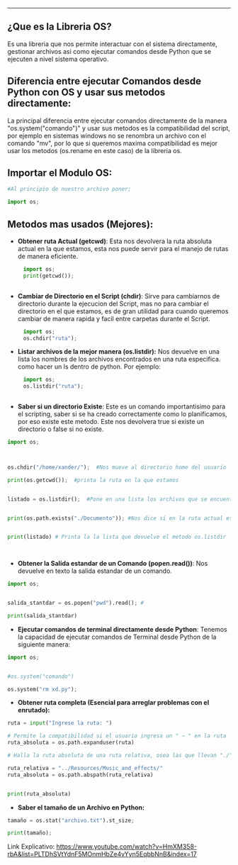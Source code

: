 
---
## ¿Que es la Libreria OS?
Es una libreria que nos permite interactuar con el sistema directamente, gestionar archivos asi como ejecutar comandos desde Python que se ejecuten a nivel sistema operativo.

## Diferencia entre ejecutar Comandos desde Python con OS y usar sus metodos directamente:

La principal diferencia entre ejecutar comandos directamente de la manera "os.system("comando")" y usar sus metodos es la compatibilidad del script, por ejemplo en sistemas windows no se renombra un archivo con el comando "mv", por lo que si queremos maxima compatibilidad es mejor usar los metodos (os.rename en este caso) de la libreria os. 

## Importar el Modulo OS:

```python
#Al principio de nuestro archivo poner;

import os;
```

## Metodos mas usados (Mejores):

- **Obtener ruta Actual (getcwd)**:
	 Esta nos devolvera la ruta absoluta actual en la que estamos, esta nos puede servir para el manejo de rutas de manera eficiente. 
	 
```python
	 import os;
	 print(getcwd());
	
```
	  
- **Cambiar de Directorio en el Script (chdir)**:
	 Sirve para cambiarnos de directorio durante la ejecucion del Script, mas no para cambiar el directorio en el que estamos, es de gran utilidad para cuando queremos cambiar de manera rapida y facil entre carpetas durante el Script.
	 
```python
	 import os;
	 os.chdir("ruta");
```

- **Listar archivos de la mejor manera (os.listdir):**
	 Nos devuelve en una lista los nombres de los archivos encontrados en una ruta especifica. como hacer un ls dentro de python.  Por ejemplo:
	 
```python
	 import os;
	 os.listdir("ruta");
	 
```

- **Saber si un directorio Existe**:
	 Este es un comando importantisimo para el scripting, saber si se ha creado correctamente como lo planificamos, por eso existe este metodo. Este nos devolvera true si existe un directorio o false si no existe.  
	 
```python
import os;



os.chdir("/home/xander/");  #Nos mueve al directorio home del usuario 

print(os.getcwd());  #printa la ruta en la que estamos


listado = os.listdir();  #Pone en una lista los archivos que se encuentran en el actual directorio


print(os.path.exists("./Documento")); #Nos dice si en la ruta actual esta el directorio "Documentos"


print(listado) # Printa la la lista que devuelve el metodo os.listdir

 
```

- **Obtener la Salida estandar de un Comando (popen.read())**:
	 Nos devuelve en texto la salida estandar de un comando.
```python
import os;


salida_stantdar = os.popen("pwd").read(); #

print(salida_stantdar)


```

- **Ejecutar comandos de terminal directamente desde Python**:
	 Tenemos la capacidad de ejecutar comandos de Terminal desde Python de la siguiente manera:
	 
```python
import os;


#os.system("comando")

os.system("rm xd.py");

```

- **Obtener ruta completa (Esencial para arreglar problemas con el enrutado):**

```python
ruta = input("Ingrese la ruta: ")

# Permite la compatibilidad si el usuario ingresa un " ~ " en la ruta
ruta_absoluta = os.path.expanduser(ruta)

# Halla la ruta absoluta de una ruta relativa, osea las que llevan "./"

ruta_relativa = "../Resources/Music_and_effects/" 
ruta_absoluta = os.path.abspath(ruta_relativa)


print(ruta_absoluta)

```
- **Saber el tamaño de un Archivo en Python:**

```python
tamaño = os.stat("archivo.txt").st_size;

print(tamaño);
```





Link Explicativo: https://www.youtube.com/watch?v=HmXM358-rbA&list=PLTDhSVtYdnF5MOnmHbZe4vYyn5EqbbNnB&index=17















